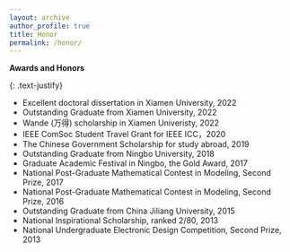 ```yaml
---
layout: archive
author_profile: true
title: Honor
permalink: /honor/
---
```


**Awards and Honors**

{: .text-justify}
* Excellent doctoral dissertation in Xiamen University, 2022 
* Outstanding Graduate from Xiamen University, 2022
* Wande (万得) scholarship in Xiamen Univeristy, 2022
* IEEE ComSoc Student Travel Grant for IEEE ICC，2020 
* The Chinese Government Scholarship for study abroad, 2019
* Outstanding Graduate from Ningbo University, 2018
* Graduate Academic Festival in Ningbo, the Gold Award, 2017 
* National Post-Graduate Mathematical Contest in Modeling, Second Prize, 2017 
* National Post-Graduate Mathematical Contest in Modeling, Second Prize, 2016 
* Outstanding Graduate from China Jiliang University, 2015
* National Inspirational Scholarship, ranked 2/80, 2013 
* National Undergraduate Electronic Design Competition, Second Prize, 2013 




  




